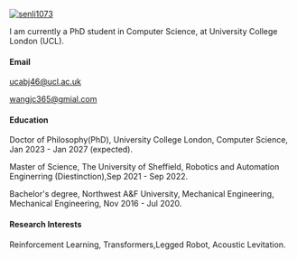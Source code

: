  

[![senli1073](https://img.shields.io/badge/senli1073-github-blue?logo=github)](https://github.com/senli1073)

I am currently a PhD student in Computer Science, at University College London (UCL).
#### Email

ucabj46@ucl.ac.uk

wangjc365@gmial.com

#### Education


Doctor of Philosophy(PhD), University College London, Computer Science, Jan 2023 - Jan 2027 (expected).

Master of Science, The University of Sheffield, Robotics and Automation Enginerring (Diestinction),Sep 2021 - Sep 2022.

Bachelor's degree, Northwest A&F University, Mechanical Engineering, Mechanical Engineering, Nov 2016 - Jul 2020.


#### Research Interests
Reinforcement Learning, Transformers,Legged Robot, Acoustic Levitation.



